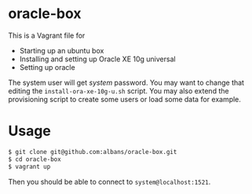 oracle-box
==========

This is a Vagrant file for 
  - Starting up an ubuntu box
  - Installing and setting up Oracle XE 10g universal
  - Setting up oracle

The system user will get *system* password. You may want to change that editing the `install-ora-xe-10g-u.sh` script.
You may also extend the provisioning script to create some users or load some data for example.

Usage
=====

```bash
$ git clone git@github.com:albans/oracle-box.git
$ cd oracle-box
$ vagrant up
```

Then you should be able to connect to  `system@localhost:1521`.
